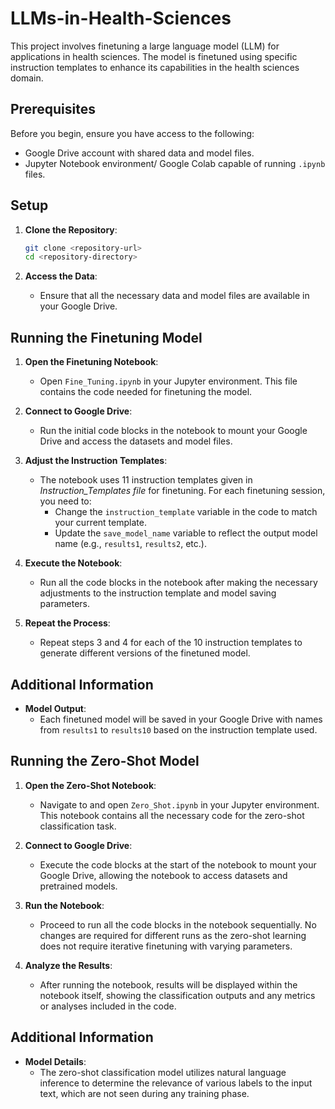 # LLMs-in-Health-Sciences


This project involves finetuning a large language model (LLM) for applications in health sciences. The model is finetuned using specific instruction templates to enhance its capabilities in the health sciences domain.

## Prerequisites

Before you begin, ensure you have access to the following:
- Google Drive account with shared data and model files.
- Jupyter Notebook environment/ Google Colab capable of running `.ipynb` files.

## Setup

1. **Clone the Repository**:
    ```bash
    git clone <repository-url>
    cd <repository-directory>
    ```

2. **Access the Data**:
    - Ensure that all the necessary data and model files are available in your Google Drive.

## Running the Finetuning Model

1. **Open the Finetuning Notebook**:
    - Open `Fine_Tuning.ipynb` in your Jupyter environment. This file contains the code needed for finetuning the model.

2. **Connect to Google Drive**:
    - Run the initial code blocks in the notebook to mount your Google Drive and access the datasets and model files.

3. **Adjust the Instruction Templates**:
    - The notebook uses 11 instruction templates given in *Instruction_Templates file* for finetuning. For each finetuning session, you need to:
        - Change the `instruction_template` variable in the code to match your current template.
        - Update the `save_model_name` variable to reflect the output model name (e.g., `results1`, `results2`, etc.).

4. **Execute the Notebook**:
    - Run all the code blocks in the notebook after making the necessary adjustments to the instruction template and model saving parameters.

5. **Repeat the Process**:
    - Repeat steps 3 and 4 for each of the 10 instruction templates to generate different versions of the finetuned model.

## Additional Information

- **Model Output**:
    - Each finetuned model will be saved in your Google Drive with names from `results1` to `results10` based on the instruction template used.


## Running the Zero-Shot Model

1. **Open the Zero-Shot Notebook**:
    - Navigate to and open `Zero_Shot.ipynb` in your Jupyter environment. This notebook contains all the necessary code for the zero-shot classification task.

2. **Connect to Google Drive**:
    - Execute the code blocks at the start of the notebook to mount your Google Drive, allowing the notebook to access datasets and pretrained models.

3. **Run the Notebook**:
    - Proceed to run all the code blocks in the notebook sequentially. No changes are required for different runs as the zero-shot learning does not require iterative finetuning with varying parameters.

4. **Analyze the Results**:
    - After running the notebook, results will be displayed within the notebook itself, showing the classification outputs and any metrics or analyses included in the code.

## Additional Information

- **Model Details**:
    - The zero-shot classification model utilizes natural language inference to determine the relevance of various labels to the input text, which are not seen during any training phase.

